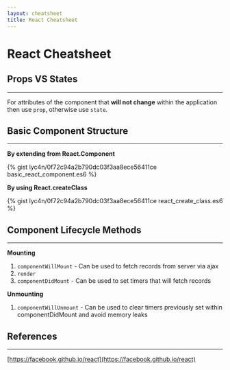 ```yaml
---
layout: cheatsheet
title: React Cheatsheet
---
```

# React Cheatsheet

## Props VS States

___

For attributes of the component that **will not change** within the application
then use `prop`, otherwise use `state`.


## Basic Component Structure

___

**By extending from React.Component**

{% gist lyc4n/0f72c94a2b790dc03f3aa8ece56411ce basic_react_component.es6 %}


**By using React.createClass**

{% gist lyc4n/0f72c94a2b790dc03f3aa8ece56411ce react_create_class.es6 %}


## Component Lifecycle Methods

___

**Mounting**

1. `componentWillMount` - Can be used to fetch records from server via ajax
2. `render`
3. `componentDidMount` - Can be used to set timers that will fetch records

**Unmounting**

1. `componentWillUnmount` - Can be used to clear timers previously set within componentDidMount and avoid memory leaks


## References

___

[https://facebook.github.io/react](https://facebook.github.io/react)
